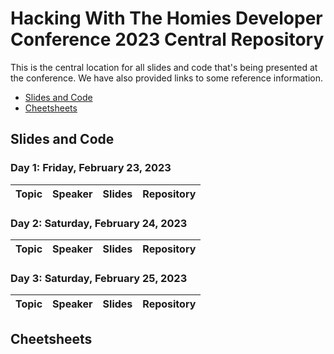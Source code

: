 # Hacking With The Homies Developer Conference 2023 Central Repository

This is the central location for all slides and code that's being presented at the conference.  We have also provided links to some reference information.

- [Slides and Code](#slidesandcode)
- [Cheetsheets](#cheetsheets)

## Slides and Code

### Day 1: Friday, February 23, 2023

| Topic | Speaker | Slides | Repository |
| ------- | ----- | -------| ---------- |

### Day 2: Saturday, February 24, 2023

| Topic | Speaker | Slides | Repository |
| ------- | ----- | -------| ---------- |

### Day 3: Saturday, February 25, 2023

| Topic | Speaker | Slides | Repository |
| ------- | ----- | -------| ---------- |


## Cheetsheets
